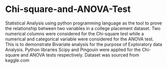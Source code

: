 # Chi-square-and-ANOVA-Test
Statistical Analysis using python programming language as the tool to prove the relationship between two variables in a college placement dataset.
Two numerical columns were considered for the Chi-square test while a numerical and categorical variable were considered for the ANOVA test.
This is to demonstrate Bivariate analysis for the purpose of Exploratory data Analysis.
Python libraries Scipy and Pingouin were applied for the Chi-square and ANOVA tests respectively.
Dataset was sourced from kaggle.com
